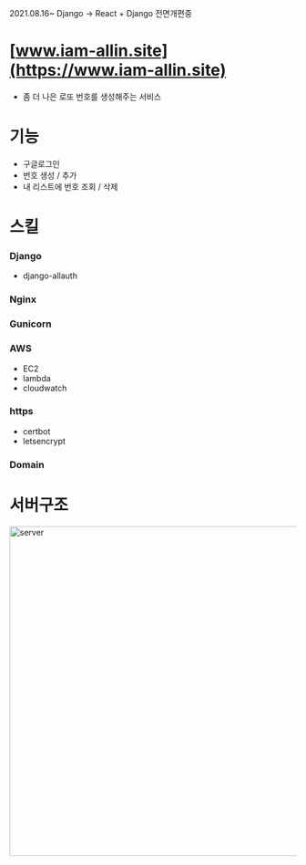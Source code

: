 2021.08.16~ Django -> React + Django 전면개편중

# [www.iam-allin.site](https://www.iam-allin.site)

- 좀 더 나은 로또 번호를 생성해주는 서비스

# 기능

- 구글로그인
- 번호 생성 / 추가
- 내 리스트에 번호 조회 / 삭제

# 스킬

### Django

- django-allauth

### Nginx

### Gunicorn

### AWS

- EC2
- lambda
- cloudwatch

### https

- certbot
- letsencrypt

### Domain

# 서버구조

<img width="578" alt="server" src="https://user-images.githubusercontent.com/54696445/120060181-3b24f200-c091-11eb-9061-501bf7dc6d5c.png">
